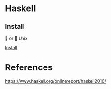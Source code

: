 # Haskell

## Install

:apple: or :penguin: Unix

[Install](Install.md)

# References

https://www.haskell.org/onlinereport/haskell2010/
